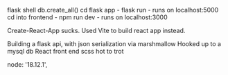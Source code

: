 
flask shell
db.create_all()
cd flask app - flask run - runs on localhost:5000
cd into frontend - npm run dev - runs on localhost:3000

Create-React-App sucks. Used Vite to build react app instead.

Building a flask api, with json serialization via marshmallow
Hooked up to a mysql db
React front end
scss hot to trot

node: '18.12.1',